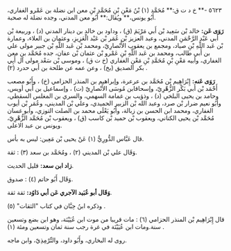 ٥٦٢٣ -** خ د ت ق:** مُحَمَّد (١) بْنُ مَعْنِ بْنِ مُحَمَّدِ بْنِ معن ابن نضلة بن عَمْرو الغفاري، أَبُو يونس،** ويُقال:** أَبُو معن المدني، وجده نضلة له صحبة.

**رَوَى عَن:** خالد بْن سَعِيد بْن أَبي مَرْيَمَ (ق) ، وداود بن خالد بن دينار المدني (د) ، وربيعة بْن أَبي عَبْد الرَّحْمَنِ المدني، وعبد العزيز بْن عُمَر بْن عَبْد الْعَزِيزِ، وعثمان بن العلاء، وعمارة بْن عَبد اللَّهِ بْنِ صياد، ومجمع بن يعقوب الأَنْصارِيّ، ومحمد بْن عَبد اللَّهِ بْن جبير مولى علي بن أَبي طالب، ومحمد بن عَبد اللَّهِ بْنِ عَمْرو بْن عثمان بْن عفان، جده مُحَمَّد بن معن الغفاري، وأبيه مَعْنِ بْنِ مُحَمَّدِ بْنِ مَعْنِ الغفاري (خ ت ق) ، وموسى بْن سَعْد مولى آل أَبِي بكر الصديق (بخ) ، وعن عمه عن طلحة بن أَبي حدرد (٢) .

**رَوَى عَنه:** إِبْرَاهِيم بْن مُحَمَّد بن عرعرة، وإبراهيم بن المنذر الحزامي (خ) ، وأَبُو مصعب أَحْمَد بْن أَبي بَكْر الزُّهْرِيّ، وإسحاقابن مُوسَى الأَنْصارِيّ (ت) ، وإسماعيل بن أَبي أويس، وحامد بن يحيى البلخي (د) ، وذؤيب بن غمامة السهمي، والسري بن المغلس السقطي، وأَبُو نعيم ضرار بْن صرد، وعبد الله بْن الزبير الحميدي، وعلي بْن المديني، وعُمَر بْن أيوب الغفاري، ومحمد ابن الحسن بن زبالة، وأَبُو يَعْلَى محمد بن الصلت التوزي، وأبو غسان مُحَمَّد بْن يحيى الكناني، ويعقوب بْن حميد بْن كاسب (ق) ، ويعقوب بْن مُحَمَّد الزُّهْرِيّ، ويونس بن عبد الاعلى.

قال عَبَّاس الدُّورِيُّ (١) عَنْ يحيى بْن مَعِين: ليس به بأس.

وَقَال علي بْن المديني (٢) ، ومُحَمَّد بن سعد (٣) : ثقة.

**زاد ابن سعد:** قليل الحديث.

وَقَال أَبُو حاتم (٤) : صدوق.

**وَقَال أبو عُبَيد الآجري عَن أبي دَاوُد:** ثقة ثقة.

وذكره ابنُ حِبَّان في كتاب "الثقات" (٥) .

قال إِبْرَاهِيم بْن المنذر الحزامي (٦) : مات قريبا من موت ابن عُيَيْنَة، وهو ابن بضع وتسعين سنة.ومات ابن عُيَيْنَة في غرة رجب سنة ثمان وتسعين ومئة (١) .

روى له البخاري، وأَبُو داود، والتِّرْمِذِيّ، وابن ماجه.